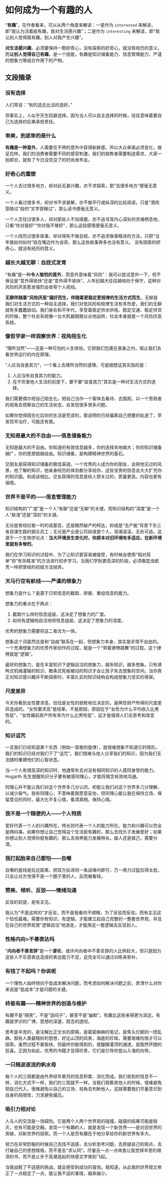 # 如何成为一个有趣的人

“**有趣**”，在作者看来，可以从两个角度来解读：一是作为 `interested` 来解读，即“我认为活着挺有趣，我对生活感兴趣”；二是作为 `interesting` 来解读，即“我让别人觉得我有趣，别人对我产生兴趣”。

**对生活感兴趣**，必须要保持一颗好奇心，没有探索的好奇心，就没有经历的意义。而**让别人觉得自己有趣**，是一个技能，有趣是知识储备能力、信息管理能力、严谨的想象力等组合作用下的产物。

## 文段摘录

### 没有选择

人们常说：“有的选总比没的选好。”

但事实上，人似乎天生回避选择。因为当人可以自主选择的时候，往往意味着要自己为选择的后果承担责任。

### 审美，到底审的是什么

**有趣是一种意外**，人需要在不停的意外中获得新鲜感，所以大众审美必须变化，做足花样。我们的消费者需要不同的感官刺激，我们的销售者需要制造需求，大家一拍即合，就有了今日没完没了的时尚发布会。

### 好奇心的重塑

一个人去过很多地方，却对此无甚兴趣，亦不求探索，那“去很多地方”便毫无意义。

一个人看过很多书，却对书不求甚解，亦不做平行或纵深的比较阅读，只是“酒肉穿肠过”般的“文字穿眼过”，那么读书便毫无意义。

一个人交往过很多人，却对那些人不加琢磨，亦不追寻其内心深处的灵魂栖息地，只看“你对我好”“你对我不够好”，那么这段感情便毫无意义。

一个人经历过很多故事，却对得失不做总结，亦不追求做事精进的方法，只把“当年我如何如何”挂在嘴边作为谈资，那么这些故事再多也没有意义。
没有探索的好奇心，就没有经历的意义。

### 越长大越无聊：自戕式发育

“有趣”是一种**令人愉悦的意外**，而意外意味着“风险”：我可以尝试意外一下，但不保证是“意外得愉快”还是“意外得不愉快”。人年纪越大往往越倾向于保守，这种对风险的厌恶愈发强烈会收窄个人视线。

**无聊伴随着“风险厌恶”偏好而生，伴随着更稳定更规律的生活方式而生**。无聊是我们对生活方式的一种自主选择，我们对低风险和规律生活有多热爱，我们的无聊就有多蠢蠢欲动。我们身处和平年代，享受着稳定供水供电、稳定交通、稳定供货的时候，整个社会系统像一台大机器兢兢业业地运转，社会本身就是一个风险厌恶系统。

### 像哲学家一样观察世界：视角陌生化

“理所当然”——这是一种可怕的人生体验。它把我们包裹在表象之内，阻止我们去看世界运行的内在原理。

“人应当自食其力”，一个看上去理所当然的道理，可是细想这其实指的是：

1. 人应当有自食其力的能力。
1. 在不伤害他人生活的前提下，要不要“自食其力”其实是一种对生活方式的选择。

我们需要偶尔把自己陌生化。把自己当作一个客体去看待、去围观，以一个旁观者的视角去观察自己的生活状态，会发现很多很多问题。

如果你觉得陌生化后你的生活是荒谬的，那说明你已经偏离自己想要的轨道了，早发现早治疗，可能还有救。

### 无知是最大的不自由——信息储备能力

无知是最大的不自由。你知道的有效信息越多，你的选择余地越大；你的知识储备越广，你的思想就越自由。知识储备，是构建精神世界的基石。

交朋友是获得知识储备的极佳渠道。一个优秀的人成为你的朋友，会把他见过的风景，他了解的知识，他亲身经历的体验都分享给你，这些宝贵的信息会大大扩充你的知识面。和阅读相比，交友获得的信息是经人把关过的，质量更高，内容也更有保障。

### 世界不是平的——信息管理能力

知识结构的“广度”是一个人“有聊”还是“无聊”的关键，而知识结构的“深度”是一个人“肤浅”还是“深刻”的关键。

无论是曾经红极一时的诺基亚，还是黯然破产的柯达，抑或是“去产能”背景下东三省自谋生路的钢企员工；无论是产业是公司抑或是个人，浪潮滚滚，无处可逃。这源于一个生物学论点：**当大环境发生变化时，你原本对旧环境有多适应，在新环境里就有多惨烈**。

我们在学习知识的过程中，为了让知识更容易被接受，有时候会使用“相对简单”但“有失精准”的方法进行初步学习，当我们学到更高深的阶段，必须像昆虫蜕壳一样把曾经的初级方法抛弃。

### 天马行空有航线——严谨的想象力

想象力是什么？是基于已知信息的截取、拼接、重组信息的能力。

想象力的重点在于两点：

1. 截取什么样的信息组装，这决定了想象力的广度。
1. 如何有逻辑地自洽地将信息组装，这决定了想象力的深度。

优秀的想象力需要将这二者合为一体。

想象这个词虽然总是和“自由”联系在一起，但想象力本身，其实是非常不自由的。一个充满想象力的优秀作家创作的过程，就是一个“带着镣铐跳舞”的过程，这个镣铐就是“逻辑”。

最好的想象力，是在丰富知识下逻辑自洽的想象力，越多知识，越多想象。只有填鸭式机械灌输的知识、教条式死板被动的知识才会让孩子失去想象的空间。当你真正对知识感兴趣并不断探索时，丰富扎实的知识结构会构成想象力坚实的骨架。

### 尺度差异

今天你看到女性要求高，恰恰是女性的弱势地位决定的，是两性财产所得的尺度差异造成的。“女性要求高”是结果，不是原因，原因在于“女性为什么平均收入比男性低”，“女性婚前房产所有率为什么比男性低”，这才是值得人们去思考和改变的。

### 知识诅咒

一旦我们已经知道某个东西（例如一首歌的旋律），就很难想象不知道它的情形。我们的知识已经对我们下了“诅咒”。我们很难与他人分享我们的知识，因为我们无法随时重建他们的心智状态。

当一个人有很高深的知识时，他通常失去对没有相同知识的人感同身受的能力。Hogarth 先生提醒知识分子要有敏感同理心，才能将理念有效地沟通。

同理心并不能让我们对这个世界多几分认同，却能让我们对这个世界多几分理解，以减少戾气。我有同理心，不意味着我愿意妥协，但同理心能让我在保持立场、保留意见的同时，最大化平复心情，看清真相，保持心情。

### 我不是一个随便的人——个人特质

爱好代表一个人的兴趣所在，特长则代表一个人的能力所在。能力和兴趣可以完全是两码事。如果你想让自己觉得这个生活挺有趣的，那么去找乐子发展爱好；如果你想让别人觉得你挺有趣的，那么去培养能力发展特长。娱人还是娱己，需要分清。

### 我打起脸来自己都怕——自嘲

自嘲的底线是拉近距离，把双方扯进同一条战壕内即可，万一用力过猛拉得太低，只会让对方觉得不是一个圈子里的人，反而被看轻。

### 赞美、倾听、反驳——情绪沟通

反驳的前提，是有主见。

我认为“不是这样的”才反驳，而不是我看你不顺眼，为了反驳而反驳。而有主见这个恰恰最难。需要你有知识，有逻辑，才能建立起自己完整的一整套世界观，并且在自己的世界观里“逻辑自洽”地游走，才能用这一套逻辑去反驳别人。

### 性格内向=不善表达吗

“**内向者不善言辞**”是一个**谬论**，或许内向者中不善言辞的人比例较大，但只是因为这些人不乐意表达造成的表达能力不足，这完全可以通过训练来弥补。

### 有钱了不起吗？你说呢

一个理性人始终倾向于低成本解决问题，而考虑如何解决问题之前，弄清什么对你来说是“低成本”才是问题的关键。

### 终极有趣——精神世界的创造与维护

有趣不是“搞笑”，不是“逗闷子”，甚至不是“幽默”。有趣比这些来得更为深远，有趣是学识的广博，思想的深邃，观念的透彻。

思考是辛苦的，是注解比正文长的原稿，是密密麻麻的笔记，是焦头烂额的一团乱麻。那些人类最精妙的思想，好比山顶的风景，海底的珍珠，需要艰难险阻才可以探索，虽然过程不甚愉快，但最终你能得到的，是醍醐灌顶的通透，是豁然开朗的狂喜。正因为如此，优秀的书籍才显得珍贵，它们是引导你登山入海的向导。

### 一只随波逐流的帆水母

每个人的三观都是由外界经年累月的信息积累、消化而成。我们收到的信息不一样，消化方式不一样，我们的三观就不一样。当我们观察其他人的时候，很难避免把自己代入，很难避免以自己的立场、视角去判断他人，这就需要我们尽量意识到自身的局限性，力求避免偏见。

### 吸引力相对论

人与人的交流是一场探险。它是两个人两个世界观的碰撞，碰撞的结果可能是毁灭，也有可能是交融。发现一个有趣的人，就是发现一个新世界——是对旧世界的突破，对新世界的探索。而一个人是否有趣在于他分享给你的新世界有多大。

努力在非常舒服的时候自己去找不适感，去分析思考问题，去质疑自己的观点，去打破自己的思想桎梏，而不是去“求认同”。尽量去一点一点啃食让我觉得辛苦的艰深的书，而不是止步于高潮迭起的快感文字爽到飞起。

当我战胜了不适感的挑战，就会感受到成功的喜悦。我知道，从此我的世界观又修正了一点稳定了一点，能让我不适的事情，越来越少。
